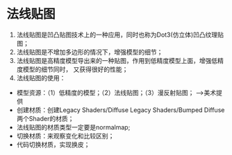 # 法线贴图
1. 法线贴图是凹凸贴图技术上的一种应用，同时也称为Dot3(仿立体)凹凸纹理贴图；
2. 法线贴图是不增加多边形的情况下，增强模型的细节；
3. 法线贴图是高精度模型导出来的一种贴图，作用到低精度模型上面，增强低精度模型的细节同时，
又获得很好的性能；
4. 法线贴图的使用：
  - 模型资源：（1）低精度的模型；（2）法线贴图；（3）漫反射贴图； -->美术提供
  - 创建材质：创建Legacy Shaders/Diffuse Legacy Shaders/Bumped Diffuse 两个Shader的材质；
  - 法线贴图的材质类型一定要是normalmap;
  - 切换材质：来观察变化和比较区别；
  - 代码切换材质，实现换皮；